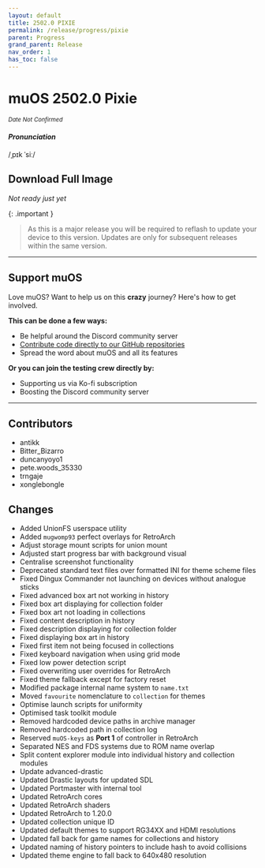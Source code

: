 ```yaml
---
layout: default
title: 2502.0 PIXIE
permalink: /release/progress/pixie
parent: Progress
grand_parent: Release
nav_order: 1
has_toc: false
---
```


# muOS 2502.0 Pixie
_<small>Date Not Confirmed</small>_

#### _Pronunciation_
/ˌpɪk ˈsiː/

## Download Full Image

_Not ready just yet_

{: .important }
> As this is a major release you will be required to reflash to update your device to this version. Updates are only
> for subsequent releases within the same version.

<hr>

## Support muOS

Love muOS? Want to help us on this **crazy** journey? Here's how to get involved.

**This can be done a few ways:**

* Be helpful around the Discord community server
* [Contribute code directly to our GitHub repositories](https://github.com/MustardOS)
* Spread the word about muOS and all its features

**Or you can join the testing crew directly by:**

* Supporting us via Ko-fi subscription
* Boosting the Discord community server

<hr>

## Contributors

* antikk
* Bitter_Bizarro
* duncanyoyo1
* pete.woods_35330
* trngaje
* xonglebongle

## Changes

* Added UnionFS userspace utility
* Added `mugwomp93` perfect overlays for RetroArch
* Adjust storage mount scripts for union mount
* Adjusted start progress bar with background visual
* Centralise screenshot functionality
* Deprecated standard text files over formatted INI for theme scheme files
* Fixed Dingux Commander not launching on devices without analogue sticks
* Fixed advanced box art not working in history
* Fixed box art displaying for collection folder
* Fixed box art not loading in collections
* Fixed content description in history
* Fixed description displaying for collection folder
* Fixed displaying box art in history
* Fixed first item not being focused in collections
* Fixed keyboard navigation when using grid mode
* Fixed low power detection script
* Fixed overwriting user overrides for RetroArch
* Fixed theme fallback except for factory reset
* Modified package internal name system to `name.txt`
* Moved `favourite` nomenclature to `collection` for themes
* Optimise launch scripts for uniformity
* Optimised task toolkit module
* Removed hardcoded device paths in archive manager
* Removed hardcoded path in collection log
* Reserved `muOS-keys` as **Port 1** of controller in RetroArch
* Separated NES and FDS systems due to ROM name overlap
* Split content explorer module into individual history and collection modules
* Update advanced-drastic
* Updated Drastic layouts for updated SDL
* Updated Portmaster with internal tool
* Updated RetroArch cores
* Updated RetroArch shaders
* Updated RetroArch to 1.20.0
* Updated collection unique ID
* Updated default themes to support RG34XX and HDMI resolutions
* Updated fall back for game names for collections and history
* Updated naming of history pointers to include hash to avoid collisions
* Updated theme engine to fall back to 640x480 resolution
